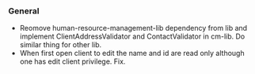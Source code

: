 ### General
- Reomove human-resource-management-lib dependency from lib and implement 
  ClientAddressValidator and ContactValidator in cm-lib. Do similar thing for other lib.
- When first open client to edit the name and id are read only although one has
  edit client privilege. Fix.

